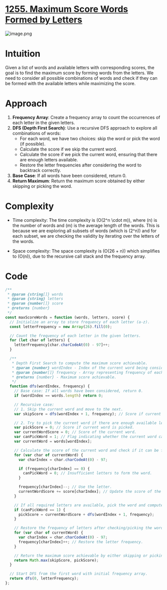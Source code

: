 # [1255. Maximum Score Words Formed by Letters](https://leetcode.com/problems/maximum-score-words-formed-by-letters/description)

![image.png](https://assets.leetcode.com/users/images/d612ad6c-e0a9-460c-946d-e85d1ca3b91a_1716563208.9041727.png)

# Intuition

<!-- Describe your first thoughts on how to solve this problem. -->

Given a list of words and available letters with corresponding scores, the goal is to find the maximum score by forming words from the letters. We need to consider all possible combinations of words and check if they can be formed with the available letters while maximizing the score.

# Approach

<!-- Describe your approach to solving the problem. -->

1. **Frequency Array**: Create a frequency array to count the occurrences of each letter in the given letters.
2. **DFS (Depth First Search)**: Use a recursive DFS approach to explore all combinations of words:
   - For each word, we have two choices: skip the word or pick the word (if possible).
   - Calculate the score if we skip the current word.
   - Calculate the score if we pick the current word, ensuring that there are enough letters available.
   - Restore the letter frequencies after considering the word to backtrack correctly.
3. **Base Case**: If all words have been considered, return 0.
4. **Return Maximum**: Return the maximum score obtained by either skipping or picking the word.

# Complexity

- Time complexity:
  The time complexity is \(O(2^n \cdot m)\), where \(n\) is the number of words and \(m\) is the average length of the words. This is because we are exploring all subsets of words (which is \(2^n\)) and for each subset, we are checking the validity by iterating over the letters of the words.

- Space complexity:
  The space complexity is \(O(26 + n)\) which simplifies to \(O(n)\), due to the recursive call stack and the frequency array.

# Code

```javascript
/**
 * @param {string[]} words
 * @param {string} letters
 * @param {number[]} score
 * @returns {number}
 */
const maxScoreWords = function (words, letters, score) {
  // Initialize an array to store frequency of each letter (a-z).
  const letterFrequency = new Array(26).fill(0);

  // Count the frequency of each letter in the given letters.
  for (let char of letters) {
    letterFrequency[char.charCodeAt(0) - 97]++;
  }

  /**
   * Depth First Search to compute the maximum score achievable.
   * @param {number} wordIndex - Index of the current word being considered.
   * @param {number[]} frequency - Array representing frequency of each letter.
   * @returns {number} - Maximum score achievable.
   */
  function dfs(wordIndex, frequency) {
    // Base case: If all words have been considered, return 0.
    if (wordIndex == words.length) return 0;

    // Recursive case:
    // 1. Skip the current word and move to the next.
    var skipScore = dfs(wordIndex + 1, frequency); // Score if current word is skipped.

    // 2. Try to pick the current word if there are enough available letters.
    var pickScore = 0; // Score if current word is picked.
    var currentWordScore = 0; // Score of the current word.
    var canPickWord = 1; // Flag indicating whether the current word can be picked.
    var currentWord = words[wordIndex];

    // Calculate the score of the current word and check if it can be formed.
    for (var char of currentWord) {
      var charIndex = char.charCodeAt(0) - 97;

      if (frequency[charIndex] == 0) {
        canPickWord = 0; // Insufficient letters to form the word.
      }

      frequency[charIndex]--; // Use the letter.
      currentWordScore += score[charIndex]; // Update the score of the current word.
    }

    // If all required letters are available, pick the word and compute its score.
    if (canPickWord == 1) {
      pickScore = currentWordScore + dfs(wordIndex + 1, frequency);
    }

    // Restore the frequency of letters after checking/picking the word.
    for (var char of currentWord) {
      var charIndex = char.charCodeAt(0) - 97;
      frequency[charIndex]++; // Restore the letter frequency.
    }

    // Return the maximum score achievable by either skipping or picking the word.
    return Math.max(skipScore, pickScore);
  }

  // Start DFS from the first word with initial frequency array.
  return dfs(0, letterFrequency);
};
```
